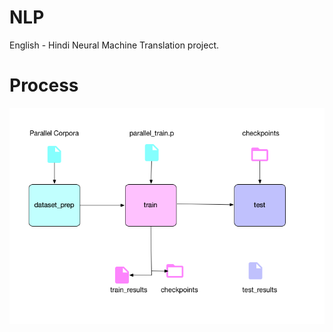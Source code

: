 # NLP
English - Hindi Neural Machine Translation project.



# Process

![nmt process](nmt_process.png)
